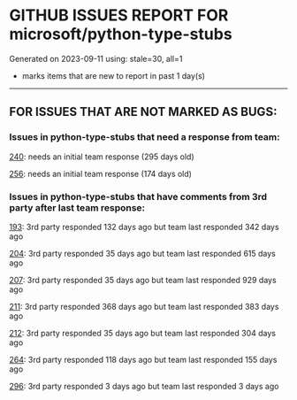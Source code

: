 
# GITHUB ISSUES REPORT FOR microsoft/python-type-stubs


Generated on 2023-09-11 using: stale=30, all=1


* marks items that are new to report in past 1 day(s)


---

## FOR ISSUES THAT ARE NOT MARKED AS BUGS:


### Issues in python-type-stubs that need a response from team:


  [240](https://github.com/microsoft/python-type-stubs/issues/240 "[Matplotlib] Uncorrect type-hint in `font_manager.FontProperties`"): needs an initial team response (295 days old)

  [256](https://github.com/microsoft/python-type-stubs/issues/256 "Why does the dict returned by matplotlib.pyplot.subplot_mosaic have Text as key type?"): needs an initial team response (174 days old)

### Issues in python-type-stubs that have comments from 3rd party after last team response:


  [193](https://github.com/microsoft/python-type-stubs/issues/193 "VS Code AutoComplete does not include some functions of 3rd Party Modules like (NumPy, Pandas, Matplotlib,...)"): 3rd party responded 132 days ago but team last responded 342 days ago

  [204](https://github.com/microsoft/python-type-stubs/issues/204 "Intellisense does work with GTK+ 3 (GObject Introspection)"): 3rd party responded 35 days ago but team last responded 615 days ago

  [207](https://github.com/microsoft/python-type-stubs/issues/207 "RPi.GPIO does not work"): 3rd party responded 35 days ago but team last responded 929 days ago

  [211](https://github.com/microsoft/python-type-stubs/issues/211 "Publish each stubs as stub-only package"): 3rd party responded 368 days ago but team last responded 383 days ago

  [212](https://github.com/microsoft/python-type-stubs/issues/212 "Pylance not be resolved the mongoengine"): 3rd party responded 35 days ago but team last responded 304 days ago

  [264](https://github.com/microsoft/python-type-stubs/issues/264 "Add how to install and use section to README"): 3rd party responded 118 days ago but team last responded 155 days ago

  [296](https://github.com/microsoft/python-type-stubs/issues/296 "Run `black` and `isort` automatically or as a hygiene check"): 3rd party responded 3 days ago but team last responded 3 days ago
